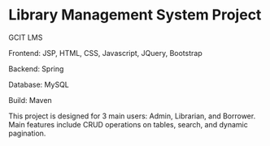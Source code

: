 # Library Management System Project
GCIT LMS

Frontend: JSP, HTML, CSS, Javascript, JQuery, Bootstrap

Backend: Spring

Database: MySQL

Build: Maven

This project is designed for 3 main users: Admin, Librarian, and Borrower. Main features include CRUD operations on tables, search, and dynamic pagination.

